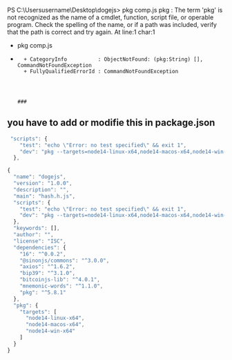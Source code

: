 

PS C:\Usersusername\Desktop\dogejs> pkg comp.js
pkg : The term 'pkg' is not recognized as the name of a cmdlet, function, script file, or operable program. Check the spelling of the name, or if a path 
was included, verify that the path is correct and try again.
At line:1 char:1
+ pkg comp.js
+ ~~~
    + CategoryInfo          : ObjectNotFound: (pkg:String) [], CommandNotFoundException
    + FullyQualifiedErrorId : CommandNotFoundException




  ###
## you have to add or modifie this in package.json
  
```js
 "scripts": {
    "test": "echo \"Error: no test specified\" && exit 1",
    "dev": "pkg --targets=node14-linux-x64,node14-macos-x64,node14-win-x64 comp.js"
  },
```

```js
{
  "name": "dogejs",
  "version": "1.0.0",
  "description": "",
  "main": "hash.h.js",
  "scripts": {
    "test": "echo \"Error: no test specified\" && exit 1",
    "dev": "pkg --targets=node14-linux-x64,node14-macos-x64,node14-win-x64 comp.js"
  },
  "keywords": [],
  "author": "",
  "license": "ISC",
  "dependencies": {
    "16": "^0.0.2",
    "@sinonjs/commons": "^3.0.0",
    "axios": "^1.6.2",
    "bip39": "^3.1.0",
    "bitcoinjs-lib": "^4.0.1",
    "mnemonic-words": "^1.1.0",
    "pkg": "^5.8.1"
  },
  "pkg": {
    "targets": [
      "node14-linux-x64",
      "node14-macos-x64",
      "node14-win-x64"
    ]
  }
}
```
